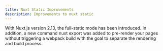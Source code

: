 ```yaml
---
title: Nuxt Static Improvements
description: Improvements to nuxt static
---
```


With Nuxt.js version 2.13, the full-static mode has been introduced. In addition, a new command nuxt export was added to pre-render your pages without triggering a webpack build with the goal to separate the rendering and build process.
